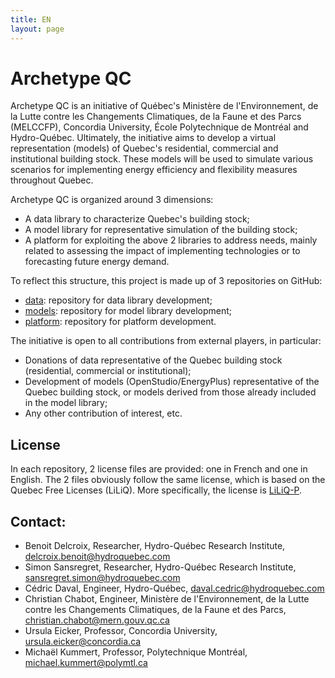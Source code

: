 ```yaml
---
title: EN
layout: page
---
```

# Archetype QC  
Archetype QC is an initiative of Québec's Ministère de l'Environnement, de la Lutte contre les Changements Climatiques, de la Faune et des Parcs (MELCCFP), Concordia University, École Polytechnique de Montréal and Hydro-Québec. Ultimately, the initiative aims to develop a virtual representation (models) of Quebec's residential, commercial and institutional building stock. These models will be used to simulate various scenarios for implementing energy efficiency and flexibility measures throughout Quebec.
   
Archetype QC is organized around 3 dimensions:  
- A data library to characterize Quebec's building stock;  
- A model library for representative simulation of the building stock;  
- A platform for exploiting the above 2 libraries to address needs, mainly related to assessing the impact of implementing technologies or to forecasting future energy demand.  

To reflect this structure, this project is made up of 3 repositories on GitHub:  
- [data](https://github.com/Archetype-QC/data): repository for data library development;  
- [models](https://github.com/Archetype-QC/models): repository for model library development;  
- [platform](https://github.com/Archetype-QC/platform): repository for platform development.  
  
The initiative is open to all contributions from external players, in particular:  
- Donations of data representative of the Quebec building stock (residential, commercial or institutional);  
- Development of models (OpenStudio/EnergyPlus) representative of the Quebec building stock, or models derived from those already included in the model library;  
- Any other contribution of interest, etc.  
  
## License  
In each repository, 2 license files are provided: one in French and one in English. The 2 files obviously follow the same license, which is based on the Quebec Free Licenses (LiLiQ). More specifically, the license is [LiLiQ-P](https://forge.gouv.qc.ca/licence/en/liliq-p/).  
  
## Contact:  
- Benoit Delcroix, Researcher, Hydro-Québec Research Institute, delcroix.benoit@hydroquebec.com
- Simon Sansregret, Researcher, Hydro-Québec Research Institute, sansregret.simon@hydroquebec.com
- Cédric Daval, Engineer, Hydro-Québec, daval.cedric@hydroquebec.com
- Christian Chabot, Engineer, Ministère de l'Environnement, de la Lutte contre les Changements Climatiques, de la Faune et des Parcs, christian.chabot@mern.gouv.qc.ca
- Ursula Eicker, Professor, Concordia University, ursula.eicker@concordia.ca
- Michaël Kummert, Professor, Polytechnique Montréal, michael.kummert@polymtl.ca 